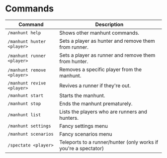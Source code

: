 # Commands

| Command                    | Description                                                     |
| -------------------------- | --------------------------------------------------------------- |
| `/manhunt help`            | Shows other manhunt commands.                                   |
| `/manhunt hunter <player>` | Sets a player as hunter and remove them from runner.            |
| `/manhunt runner <player>` | Sets a player as runner and remove them from hunter.            |
| `/manhunt remove <player>` | Removes a specific player from the manhunt.                     |
| `/manhunt revive <player>` | Revives a runner if they're out.                                |
| `/manhunt start`           | Starts the manhunt.                                             |
| `/manhunt stop`            | Ends the manhunt prematurely.                                   |
| `/manhunt list`            | Lists the players who are runners and hunters.                  |
| `/manhunt settings`        | Fancy settings menu                                             |
| `/manhunt scenarios`       | Fancy scenarios menu                                            |
| `/spectate <player>`       | Teleports to a runner/hunter (only works if you're a spectator) |
